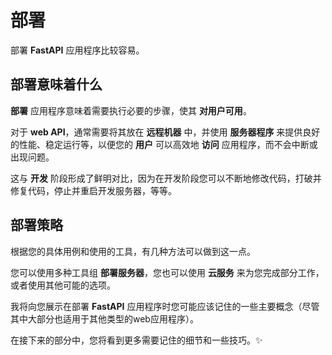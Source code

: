 # 部署

部署 **FastAPI** 应用程序比较容易。

## 部署意味着什么

**部署** 应用程序意味着需要执行必要的步骤，使其 **对用户可用**。

对于 **web API**，通常需要将其放在 **远程机器** 中，并使用 **服务器程序** 来提供良好的性能、稳定运行等，以便您的 **用户** 可以高效地 **访问** 应用程序，而不会中断或出现问题。

这与 **开发** 阶段形成了鲜明对比，因为在开发阶段您可以不断地修改代码，打破并修复代码，停止并重启开发服务器，等等。

## 部署策略

根据您的具体用例和使用的工具，有几种方法可以做到这一点。

您可以使用多种工具组 **部署服务器**，您也可以使用 **云服务** 来为您完成部分工作，或者使用其他可能的选项。

我将向您展示在部署 **FastAPI** 应用程序时您可能应该记住的一些主要概念（尽管其中大部分也适用于其他类型的web应用程序）。

在接下来的部分中，您将看到更多需要记住的细节和一些技巧。✨
